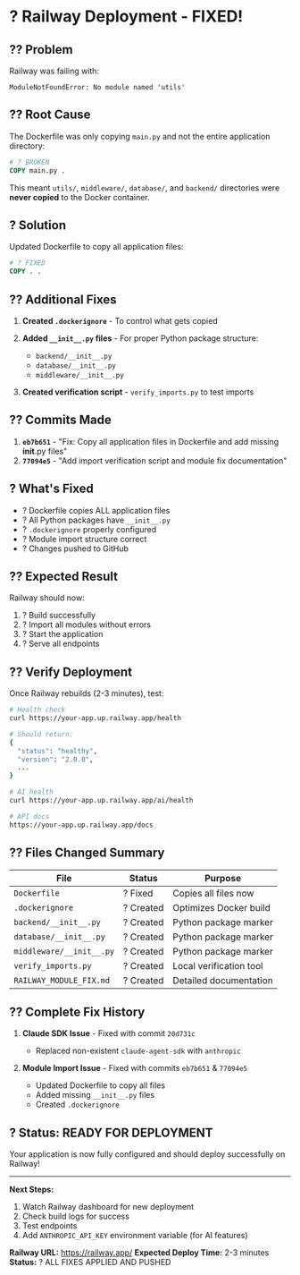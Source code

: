 # ? Railway Deployment - FIXED!

## ?? Problem

Railway was failing with:
```
ModuleNotFoundError: No module named 'utils'
```

## ?? Root Cause

The Dockerfile was only copying `main.py` and not the entire application directory:

```dockerfile
# ? BROKEN
COPY main.py .
```

This meant `utils/`, `middleware/`, `database/`, and `backend/` directories were **never copied** to the Docker container.

## ? Solution

Updated Dockerfile to copy all application files:

```dockerfile
# ? FIXED
COPY . .
```

## ?? Additional Fixes

1. **Created `.dockerignore`** - To control what gets copied
2. **Added `__init__.py` files** - For proper Python package structure:
   - `backend/__init__.py`
   - `database/__init__.py`
   - `middleware/__init__.py`

3. **Created verification script** - `verify_imports.py` to test imports

## ?? Commits Made

1. **`eb7b651`** - "Fix: Copy all application files in Dockerfile and add missing __init__.py files"
2. **`77094e5`** - "Add import verification script and module fix documentation"

## ? What's Fixed

- ? Dockerfile copies ALL application files
- ? All Python packages have `__init__.py`
- ? `.dockerignore` properly configured
- ? Module import structure correct
- ? Changes pushed to GitHub

## ?? Expected Result

Railway should now:
1. ? Build successfully
2. ? Import all modules without errors
3. ? Start the application
4. ? Serve all endpoints

## ?? Verify Deployment

Once Railway rebuilds (2-3 minutes), test:

```bash
# Health check
curl https://your-app.up.railway.app/health

# Should return:
{
  "status": "healthy",
  "version": "2.0.0",
  ...
}

# AI health
curl https://your-app.up.railway.app/ai/health

# API docs
https://your-app.up.railway.app/docs
```

## ?? Files Changed Summary

| File | Status | Purpose |
|------|--------|---------|
| `Dockerfile` | ? Fixed | Copies all files now |
| `.dockerignore` | ? Created | Optimizes Docker build |
| `backend/__init__.py` | ? Created | Python package marker |
| `database/__init__.py` | ? Created | Python package marker |
| `middleware/__init__.py` | ? Created | Python package marker |
| `verify_imports.py` | ? Created | Local verification tool |
| `RAILWAY_MODULE_FIX.md` | ? Created | Detailed documentation |

## ?? Complete Fix History

1. **Claude SDK Issue** - Fixed with commit `20d731c`
   - Replaced non-existent `claude-agent-sdk` with `anthropic`

2. **Module Import Issue** - Fixed with commits `eb7b651` & `77094e5`
   - Updated Dockerfile to copy all files
   - Added missing `__init__.py` files
   - Created `.dockerignore`

## ? Status: READY FOR DEPLOYMENT

Your application is now fully configured and should deploy successfully on Railway!

---

**Next Steps:**
1. Watch Railway dashboard for new deployment
2. Check build logs for success
3. Test endpoints
4. Add `ANTHROPIC_API_KEY` environment variable (for AI features)

**Railway URL:** https://railway.app/
**Expected Deploy Time:** 2-3 minutes
**Status:** ? ALL FIXES APPLIED AND PUSHED
